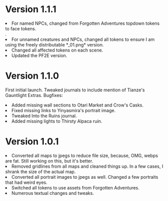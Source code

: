 # Version 1.1.1
<li>For named NPCs, changed from Forgotten Adventures topdown tokens to face tokens.</li>.
<li>For unnamed creatures and NPCs, changed all tokens to ensure I am using the freely distributable *_01.png* version.</li>
<li>Changed all affected tokens on each scene.</li>
<li>Updated the PF2E version.</li>

# Version 1.1.0

First initial launch. Tweaked journals to include mention of Tianze's Gauntlight Extras.
Bugfixes:
<li>Added missing wall sections to Otari Market and Crow's Casks.</li>
<li>Fixed missing links to Yinyasmira's portrait image.</li>  
<li>Tweaked Into the Ruins journal.</li>
<li>Added missing lights to Thirsty Alpaca ruin.</li>

# Version 1.0.1

<li>Converted all maps to jpegs to reduce file size, because, OMG, webps are fat. Still working on this, but it's better.</li>
<li>Removed gridlines from all maps and cleaned things up. In a few cases, I shrank the size of the actual map.</li>
<li>Converted all portrait images to jpegs as well. Changed a few portraits that had weird eyes.</li>
<li>Switched all tokens to use assets from Forgotten Adventures.</li>
<li>Numerous textual changes and tweaks.</li>


